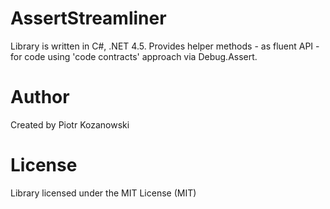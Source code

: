 AssertStreamliner
=================

Library is written in C#, .NET 4.5. Provides helper methods - as fluent API - for code using 'code contracts' approach via Debug.Assert.


Author
======
Created by Piotr Kozanowski


License
=======
Library licensed under the MIT License (MIT)
